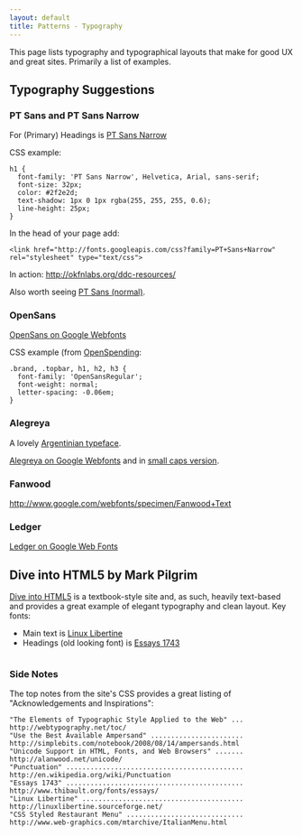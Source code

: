 ```yaml
---
layout: default
title: Patterns - Typography
---
```


This page lists typography and typographical layouts that make for good
UX and great sites. Primarily a list of examples.

## Typography Suggestions

### PT Sans and PT Sans Narrow

For (Primary) Headings is [PT Sans Narrow](http://www.google.com/webfonts/specimen/PT+Sans+Narrow)

CSS example:

    h1 {
      font-family: 'PT Sans Narrow', Helvetica, Arial, sans-serif;
      font-size: 32px;
      color: #2f2e2d;
      text-shadow: 1px 0 1px rgba(255, 255, 255, 0.6);
      line-height: 25px;
    }

In the head of your page add:

    <link href="http://fonts.googleapis.com/css?family=PT+Sans+Narrow" rel="stylesheet" type="text/css">

In action: http://okfnlabs.org/ddc-resources/

Also worth seeing [PT Sans (normal)](http://www.google.com/webfonts/specimen/PT+Sans).

### OpenSans

[OpenSans on Google Webfonts](http://www.google.com/webfonts/specimen/Open+Sans)

CSS example (from [OpenSpending](http://openspending.org/):

    .brand, .topbar, h1, h2, h3 {
      font-family: 'OpenSansRegular';
      font-weight: normal;
      letter-spacing: -0.06em;
    }

### Alegreya

A lovely [Argentinian typeface](http://www.huertatipografica.com.ar/tipografias/alegreya/ejemplos.html).

[Alegreya on Google Webfonts](http://www.google.com/webfonts/specimen/Alegreya) and in [small caps version](http://www.google.com/webfonts/specimen/Alegreya+SC).

### Fanwood

http://www.google.com/webfonts/specimen/Fanwood+Text


### Ledger

[Ledger on Google Web Fonts](http://www.google.com/webfonts/specimen/Ledger)

## Dive into HTML5 by Mark Pilgrim

[Dive into HTML5][dive-into] is a textbook-style site and, as such, heavily text-based and provides a great example of elegant typography and clean layout. Key fonts:

* Main text is [Linux Libertine](http://www.linuxlibertine.org/)
* Headings (old looking font) is [Essays 1743](http://www.thibault.org/fonts/essays/)

<img src="http://i.imgur.com/GxGHr.png" alt="" />

[dive-into]: http://diveintohtml5.info/storage.html


### Side Notes

The top notes from the site's CSS provides a great listing of "Acknowledgements and Inspirations":

    "The Elements of Typographic Style Applied to the Web" ... http://webtypography.net/toc/
    "Use the Best Available Ampersand" ....................... http://simplebits.com/notebook/2008/08/14/ampersands.html
    "Unicode Support in HTML, Fonts, and Web Browsers" ....... http://alanwood.net/unicode/
    "Punctuation" ............................................ http://en.wikipedia.org/wiki/Punctuation
    "Essays 1743" ............................................ http://www.thibault.org/fonts/essays/
    "Linux Libertine" ........................................ http://linuxlibertine.sourceforge.net/
    "CSS Styled Restaurant Menu" ............................. http://www.web-graphics.com/mtarchive/ItalianMenu.html


